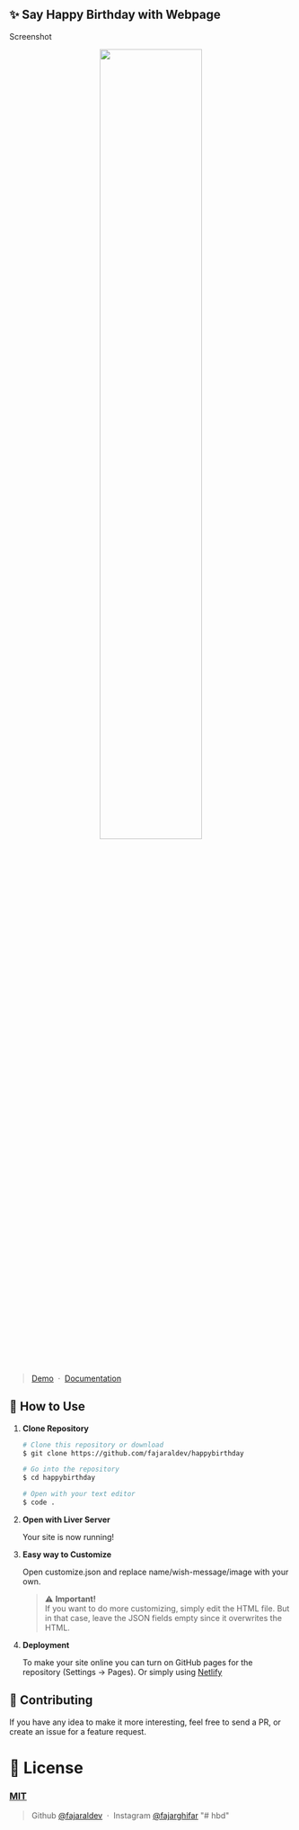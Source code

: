 ## ✨ Say Happy Birthday with Webpage
 Screenshot
<p align="center">
<img src="https://user-images.githubusercontent.com/71541409/164498700-1b44dcbe-7ab8-4f2e-bf48-085597875043.jpg" width="60%" />
</p>

> [Demo](https://fajaraldev.github.io/happybirthday/) &nbsp;&middot;&nbsp;
> [Documentation](https://www.fajaraldev.com/2021/04/template-membuat-ucapan-happy-birthday.html)

## 🚀 How to Use

1.  **Clone Repository**

    ```bash
    # Clone this repository or download
    $ git clone https://github.com/fajaraldev/happybirthday 

    # Go into the repository
    $ cd happybirthday

    # Open with your text editor
    $ code .
    ```
1. **Open with Liver Server**

    Your site is now running!
1. **Easy way to Customize**

    Open customize.json and replace name/wish-message/image with your own.
   > ⚠️ **Important!** <br /> If you want to do more customizing, simply edit the HTML file. But in that case, leave the JSON fields empty since it overwrites the HTML.
1. **Deployment**

    To make your site online you can turn on GitHub pages for the repository (Settings -> Pages). Or simply using [Netlify](https://www.netlify.com/)

## 📝 Contributing

If you have any idea to make it more interesting, feel free to send a PR, or create an issue for a feature request.

# 🤝 License

### [MIT](LICENSE)

> Github [@fajaraldev](https://github.com/fajaraldev) &nbsp;&middot;&nbsp;
> Instagram [@fajarghifar](https://instagram.com/fajarghifar)
"# hbd" 
